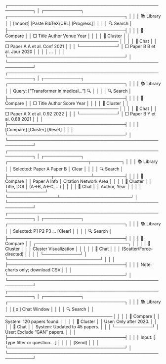 ┌──────────────────────────────────────────────────────────┐
│ ┌────────────┐ ┌──────────────────────────────────────┐ │
│ │ 📚 Library  │ │ [Import] [Paste BibTeX/URL] [Progress]│ │
│ │ 🔍 Search   │ ├──────────────────────────────────────┤ │
│ │ 🔗 Compare  │ │ □ Title         Author    Venue Year │ │
│ │ 🔳 Cluster  │ │ ───────────────────────────────────── │ │
│ │ 💬 Chat     │ │ □ Paper A       A et al.  Conf 2021 │ │
│ └────────────┘ │ □ Paper B       B et al.  Jour 2020 │ │
│                │ …                                    │ │
│                └──────────────────────────────────────┘ │
└──────────────────────────────────────────────────────────┘
┌──────────────────────────────────────────────────────────┐
│ ┌────────────┐ ┌──────────────────────────────────────┐ │
│ │ 📚 Library  │ │ Query: [“Transformer in medical…”] 🔍 │ │
│ │ 🔍 Search   │ ├──────────────────────────────────────┤ │
│ │ 🔗 Compare  │ │ □ Title       Author    Score  Year  │ │
│ │ 🔳 Cluster  │ │ ───────────────────────────────────── │ │
│ │ 💬 Chat     │ │ □ Paper A     X et al.  0.92  2022 │ │
│ └────────────┘ │ □ Paper B     Y et al.  0.88  2021 │ │
│                ├──────────────────────────────────────┤ │
│                │ [Compare] [Cluster] [Reset]        │ │
│                └──────────────────────────────────────┘ │
└──────────────────────────────────────────────────────────┘
┌──────────────────────────────────────────────────────────┐
│ ┌────────────┐ ┌──────────────────────────┬──────────┐ │
│ │ 📚 Library  │ │ Selected: Paper A  Paper B │ Clear │ │
│ │ 🔍 Search   │ ├──────────────┬────────────┴──────────┤ │
│ │ 🔗 Compare  │ │ Paper A Info │ Citation Network Area │ │
│ │ 🔳 Cluster  │ │ Title, DOI   │ (A→B, A←C, ...)       │ │
│ │ 💬 Chat     │ │ Author, Year │                        │ │
│ └────────────┘ └────────────────┴───────────────────────┘ │
└──────────────────────────────────────────────────────────┘
┌──────────────────────────────────────────────────────────┐
│ ┌────────────┐ ┌──────────────────────────────────────┐ │
│ │ 📚 Library  │ │ Selected: P1 P2 P3 … [Clear]         │ │
│ │ 🔍 Search   │ ├──────────────────────────────────────┤ │
│ │ 🔗 Compare  │ │   ┌──────────────────────────────┐   │ │
│ │ 🔳 Cluster  │ │   │   Cluster Visualization     │   │ │
│ │ 💬 Chat     │ │   │ (Scatter/Force-directed)     │   │ │
│ └────────────┘ │   └──────────────────────────────┘   │ │
│                ├──────────────────────────────────────┤ │
│                │ Note: charts only; download CSV     │ │
│                └──────────────────────────────────────┘ │
└──────────────────────────────────────────────────────────┘
┌──────────────────────────────────────────────────────────┐
│ ┌────────────┐ ┌──────────────────────────────────────┐ │
│ │ 📚 Library  │ │ [ x ] Chat Window                   │ │
│ │ 🔍 Search   │ │ ─────────────────────────────────── │ │
│ │ 🔗 Compare  │ │ System: 120 papers found.           │ │
│ │ 🔳 Cluster  │ │ User: Only after 2020.              │ │
│ │ 💬 Chat     │ │ System: Updated to 45 papers.       │ │
│ └────────────┘ │ User: Exclude “GAN” papers.         │ │
│                ├──────────────────────────────────────┤ │
│                │ Input: [ Type filter or question… ] │ │
│                │ [Send]                              │ │
│                └──────────────────────────────────────┘ │
└──────────────────────────────────────────────────────────┘

